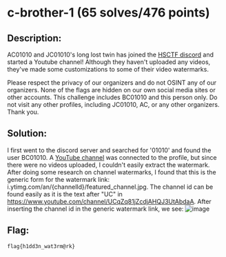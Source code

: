 # c-brother-1 (65 solves/476 points)
## Description:
AC01010 and JC01010's long lost twin has joined the [HSCTF discord](https://discord.gg/C9UMj3qN8a) and started a Youtube channel! Although they haven't uploaded any videos, they've made some customizations to some of their video watermarks.

Please respect the privacy of our organizers and do not OSINT any of our organizers. None of the flags are hidden on our own social media sites or other accounts. This challenge includes BC01010 and this person only. Do not visit any other profiles, including JC01010, AC, or any other organizers. Thank you.
## Solution:
I first went to the discord server and searched for '01010' and found the user BC01010. A [YouTube channel](https://www.youtube.com/channel/UCqZq81jZcdjAHQJ3UtAbdaA) was connected to the profile, but since there were no videos uploaded, I couldn't easily extract the watermark. After doing some research on channel watermarks, I found that this is the generic form for the watermark link: i.ytimg.com/an/{channelId}/featured_channel.jpg. The channel id can be found easily as it is the text after "UC" in https://www.youtube.com/channel/UCqZq81jZcdjAHQJ3UtAbdaA. After inserting the channel id in the generic watermark link, we see:
![image](https://i.ytimg.com/an/qZq81jZcdjAHQJ3UtAbdaA/featured_channel.jpg)

## Flag:
`flag{h1dd3n_wat3rm@rk}`